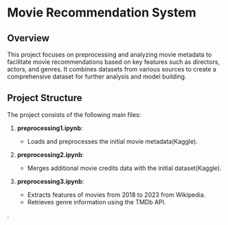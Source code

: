 # Movie Recommendation System

## Overview

This project focuses on preprocessing and analyzing movie metadata to facilitate movie recommendations based on key features such as directors, actors, and genres. It combines datasets from various sources to create a comprehensive dataset for further analysis and model building.

## Project Structure

The project consists of the following main files:

1. **preprocessing1.ipynb**: 
   - Loads and preprocesses the initial movie metadata(Kaggle).

2. **preprocessing2.ipynb**: 
   - Merges additional movie credits data with the initial dataset(Kaggle).

3. **preprocessing3.ipynb**: 
   - Extracts features of movies from 2018 to 2023 from Wikipedia.
   - Retrieves genre information using the TMDb API.

.

